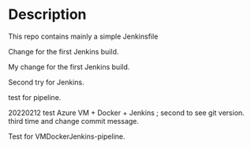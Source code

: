 # Description

This repo contains mainly a simple Jenkinsfile

Change for the first Jenkins build.

My change for the first Jenkins build.

Second try for Jenkins.

test for pipeline.

20220212 test Azure VM + Docker + Jenkins ; second to see git version.
third time and change commit message.

Test for VMDockerJenkins-pipeline.
